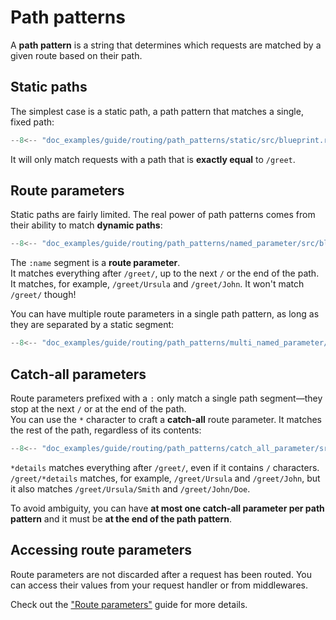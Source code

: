 # Path patterns

A **path pattern** is a string that determines which requests are matched by a given route based on their path.

## Static paths

The simplest case is a static path, a path pattern that matches a single, fixed path:

```rust hl_lines="6"
--8<-- "doc_examples/guide/routing/path_patterns/static/src/blueprint.rs"
```

It will only match requests with a path that is **exactly equal** to `/greet`.

## Route parameters

Static paths are fairly limited. The real power of path patterns comes from their ability to match **dynamic paths**:

```rust hl_lines="6"
--8<-- "doc_examples/guide/routing/path_patterns/named_parameter/src/blueprint.rs"
```

The `:name` segment is a **route parameter**.  
It matches everything after `/greet/`, up to the next `/` or the end of the path.  
It matches, for example, `/greet/Ursula` and `/greet/John`. It won't match `/greet/` though!

You can have multiple route parameters in a single path pattern, as long as they are separated by a static segment:

```rust hl_lines="8"
--8<-- "doc_examples/guide/routing/path_patterns/multi_named_parameter/src/blueprint.rs"
```

## Catch-all parameters

Route parameters prefixed with a `:` only match a single path segment—they stop at the next `/` or at the end of the path.  
You can use the `*` character to craft a **catch-all** route parameter. It matches the rest of the path, regardless of its contents:

```rust hl_lines="6"
--8<-- "doc_examples/guide/routing/path_patterns/catch_all_parameter/src/blueprint.rs"
```

`*details` matches everything after `/greet/`, even if it contains `/` characters.
`/greet/*details` matches, for example, `/greet/Ursula` and `/greet/John`, but it also matches `/greet/Ursula/Smith` and `/greet/John/Doe`.

To avoid ambiguity,
you can have **at most one catch-all parameter per path pattern** and it must be **at the end of the path pattern**.

## Accessing route parameters

Route parameters are not discarded after a request has been routed.
You can access their values from your request handler or from middlewares.

Check out the ["Route parameters"](../request_data/path.md#route-parameters) guide for more details.


[RouteParams]: ../../api_reference/pavex/request/route/struct.RouteParams.html
